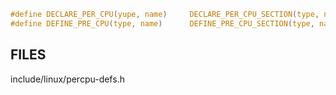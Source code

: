 


```c
#define DECLARE_PER_CPU(yupe, name)     DECLARE_PER_CPU_SECTION(type, name, "")
#define DEFINE_PRE_CPU(type, name)      DEFINE_PRE_CPU_SECTION(type, name, "")
```



## FILES

include/linux/percpu-defs.h